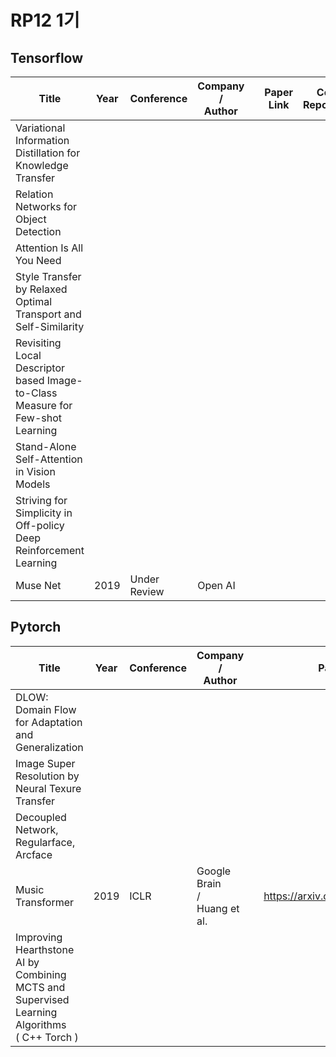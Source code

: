 # RP12 1기



## Tensorflow

| Title                                                        | Year | Conference   | Company<br />/ <br />Author |      | Paper Link | Code Repository |
| ------------------------------------------------------------ | ---- | ------------ | --------------------------- | ---- | ---------- | --------------- |
| Variational Information Distillation for Knowledge Transfer  |      |              |                             |      |            |                 |
| Relation Networks for Object Detection                       |      |              |                             |      |            |                 |
| Attention Is All You Need                                    |      |              |                             |      |            |                 |
| Style Transfer by Relaxed Optimal Transport and Self-Similarity |      |              |                             |      |            |                 |
| Revisiting Local Descriptor based Image-to-Class Measure for Few-shot Learning |      |              |                             |      |            |                 |
| Stand-Alone Self-Attention in Vision Models                  |      |              |                             |      |            |                 |
| Striving for Simplicity in Off-policy Deep Reinforcement Learning |      |              |                             |      |            |                 |
| Muse Net                                                     | 2019 | Under Review | Open AI                     |      |            |                 |



## Pytorch

| Title                                                        | Year | Conference | Company<br />/ <br />Author           |      | Paper Link                       | Code Repository |
| ------------------------------------------------------------ | ---- | ---------- | ------------------------------------- | ---- | -------------------------------- | --------------- |
| DLOW: Domain Flow for Adaptation and Generalization          |      |            |                                       |      |                                  |                 |
| Image Super Resolution by Neural Texure Transfer             |      |            |                                       |      |                                  |                 |
| Decoupled Network, Regularface, Arcface                      |      |            |                                       |      |                                  |                 |
| Music Transformer                                            | 2019 | ICLR       | Google Brain<br />/<br />Huang et al. |      | https://arxiv.org/abs/1809.04281 |                 |
| Improving Hearthstone AI by Combining MCTS and Supervised Learning Algorithms <br />( C++ Torch ) |      |            |                                       |      |                                  |                 |